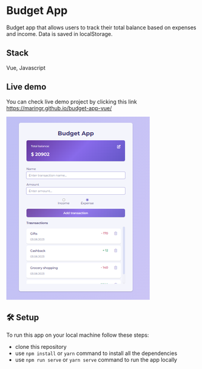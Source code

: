 # Budget App

Budget app that allows users to track their total balance based on expenses and income. Data is saved in localStorage.

## Stack

Vue, Javascript

## Live demo

You can check live demo project by clicking this link https://maringr.github.io/budget-app-vue/

![Home page](/src/assets/images/home_page.png)

## 🛠️ Setup

To run this app on your local machine follow these steps:

- clone this repository
- use `npm install` or `yarn` command to install all the dependencies
- use `npm run serve` or `yarn serve` command to run the app locally
